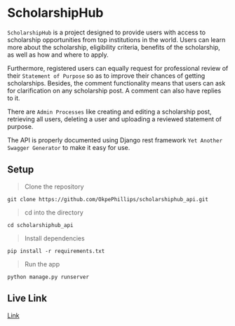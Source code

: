 # ScholarshipHub

`ScholarshipHub` is a project designed to provide users with access to scholarship opportunities from top institutions in the world. Users can learn more about the scholarship, eligibility criteria, benefits of the scholarship, as well as how and where to apply.

Furthermore, registered users can equally request for professional review of their `Statement of Purpose` so as to improve their chances of getting scholarships. Besides, the comment functionality means that users can ask for clarification on any scholarship post. A comment can also have replies to it.

There are `Admin Processes` like creating and editing a scholarship post, retrieving all users, deleting a user and uploading a reviewed statement of purpose.

The API is properly documented using Django rest framework `Yet Another Swagger Generator` to make it easy for use.

## Setup

> Clone the repository
  
    git clone https://github.com/OkpePhillips/scholarshiphub_api.git
    
> cd into the directory
    
    
    cd scholarshiphub_api
  
> Install dependencies
    
   
    pip install -r requirements.txt
  
> Run the app
    
    
    python manage.py runserver


## Live Link
[Link](`https://scholarshiphub-api.onrender.com/api/swagger/`)
